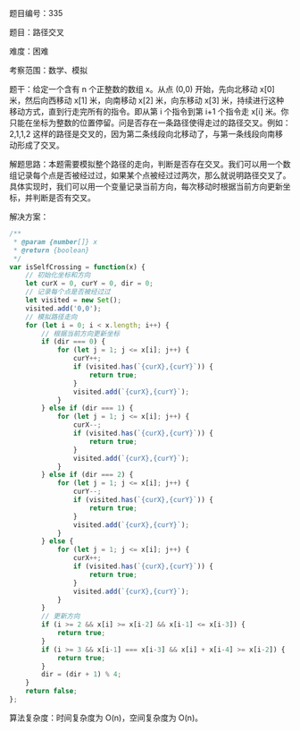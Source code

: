 题目编号：335

题目：路径交叉

难度：困难

考察范围：数学、模拟

题干：给定一个含有 n 个正整数的数组 x。从点 (0,0) 开始，先向北移动 x[0] 米，然后向西移动 x[1] 米，向南移动 x[2] 米，向东移动 x[3] 米，持续进行这种移动方式，直到行走完所有的指令。即从第 i 个指令到第 i+1 个指令走 x[i] 米。你只能在坐标为整数的位置停留。问是否存在一条路径使得走过的路径交叉。例如：2,1,1,2 这样的路径是交叉的，因为第二条线段向北移动了，与第一条线段向南移动形成了交叉。

解题思路：本题需要模拟整个路径的走向，判断是否存在交叉。我们可以用一个数组记录每个点是否被经过过，如果某个点被经过过两次，那么就说明路径交叉了。具体实现时，我们可以用一个变量记录当前方向，每次移动时根据当前方向更新坐标，并判断是否有交叉。

解决方案：

```javascript
/**
 * @param {number[]} x
 * @return {boolean}
 */
var isSelfCrossing = function(x) {
    // 初始化坐标和方向
    let curX = 0, curY = 0, dir = 0;
    // 记录每个点是否被经过过
    let visited = new Set();
    visited.add('0,0');
    // 模拟路径走向
    for (let i = 0; i < x.length; i++) {
        // 根据当前方向更新坐标
        if (dir === 0) {
            for (let j = 1; j <= x[i]; j++) {
                curY++;
                if (visited.has(`{curX},{curY}`)) {
                    return true;
                }
                visited.add(`{curX},{curY}`);
            }
        } else if (dir === 1) {
            for (let j = 1; j <= x[i]; j++) {
                curX--;
                if (visited.has(`{curX},{curY}`)) {
                    return true;
                }
                visited.add(`{curX},{curY}`);
            }
        } else if (dir === 2) {
            for (let j = 1; j <= x[i]; j++) {
                curY--;
                if (visited.has(`{curX},{curY}`)) {
                    return true;
                }
                visited.add(`{curX},{curY}`);
            }
        } else {
            for (let j = 1; j <= x[i]; j++) {
                curX++;
                if (visited.has(`{curX},{curY}`)) {
                    return true;
                }
                visited.add(`{curX},{curY}`);
            }
        }
        // 更新方向
        if (i >= 2 && x[i] >= x[i-2] && x[i-1] <= x[i-3]) {
            return true;
        }
        if (i >= 3 && x[i-1] === x[i-3] && x[i] + x[i-4] >= x[i-2]) {
            return true;
        }
        dir = (dir + 1) % 4;
    }
    return false;
};
```

算法复杂度：时间复杂度为 O(n)，空间复杂度为 O(n)。